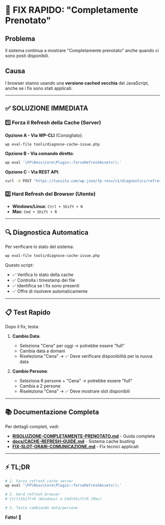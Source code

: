 # 🚨 FIX RAPIDO: "Completamente Prenotato"

## Problema
Il sistema continua a mostrare "Completamente prenotato" anche quando ci sono posti disponibili.

## Causa
I browser stanno usando una **versione cached vecchia** del JavaScript, anche se i fix sono stati applicati.

---

## ✅ SOLUZIONE IMMEDIATA

### 1️⃣ Forza il Refresh della Cache (Server)

**Opzione A - Via WP-CLI** (Consigliato):
```bash
wp eval-file tools/diagnose-cache-issue.php
```

**Opzione B - Via comando diretto**:
```bash
wp eval '\FP\Resv\Core\Plugin::forceRefreshAssets();'
```

**Opzione C - Via REST API**:
```bash
curl -X POST "https://tuosito.com/wp-json/fp-resv/v1/diagnostics/refresh-cache"
```

### 2️⃣ Hard Refresh del Browser (Utente)

- **Windows/Linux**: `Ctrl + Shift + R`
- **Mac**: `Cmd + Shift + R`

---

## 🔍 Diagnostica Automatica

Per verificare lo stato del sistema:

```bash
wp eval-file tools/diagnose-cache-issue.php
```

Questo script:
- ✅ Verifica lo stato della cache
- ✅ Controlla i timestamp dei file
- ✅ Identifica se i fix sono presenti
- ✅ Offre di risolvere automaticamente

---

## 📋 Test Rapido

Dopo il fix, testa:

1. **Cambio Data**:
   - Seleziona "Cena" per oggi → potrebbe essere "full"
   - Cambia data a domani
   - Riseleziona "Cena" → ✅ Deve verificare disponibilità per la nuova data

2. **Cambio Persone**:
   - Seleziona 8 persone + "Cena" → potrebbe essere "full"
   - Cambia a 2 persone
   - Riseleziona "Cena" → ✅ Deve mostrare slot disponibili

---

## 📚 Documentazione Completa

Per dettagli completi, vedi:
- **[RISOLUZIONE-COMPLETAMENTE-PRENOTATO.md](RISOLUZIONE-COMPLETAMENTE-PRENOTATO.md)** - Guida completa
- **[docs/CACHE-REFRESH-GUIDE.md](docs/CACHE-REFRESH-GUIDE.md)** - Sistema cache busting
- **[FIX-SLOT-ORARI-COMUNICAZIONE.md](FIX-SLOT-ORARI-COMUNICAZIONE.md)** - Fix tecnici applicati

---

## ⚡ TL;DR

```bash
# 1. Forza refresh cache server
wp eval '\FP\Resv\Core\Plugin::forceRefreshAssets();'

# 2. Hard refresh browser
# Ctrl+Shift+R (Windows) o Cmd+Shift+R (Mac)

# 3. Testa cambiando data/persone
```

**Fatto!** 🎉
